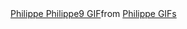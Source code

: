 <div class="tenor-gif-embed" data-postid="916007457848149718" data-share-method="host" data-aspect-ratio="1" data-width="100%"><a href="https://tenor.com/view/philippe-philippe9-gif-916007457848149718">Philippe Philippe9 GIF</a>from <a href="https://tenor.com/search/philippe-gifs">Philippe GIFs</a></div> <script type="text/javascript" async src="https://tenor.com/embed.js"></script>

